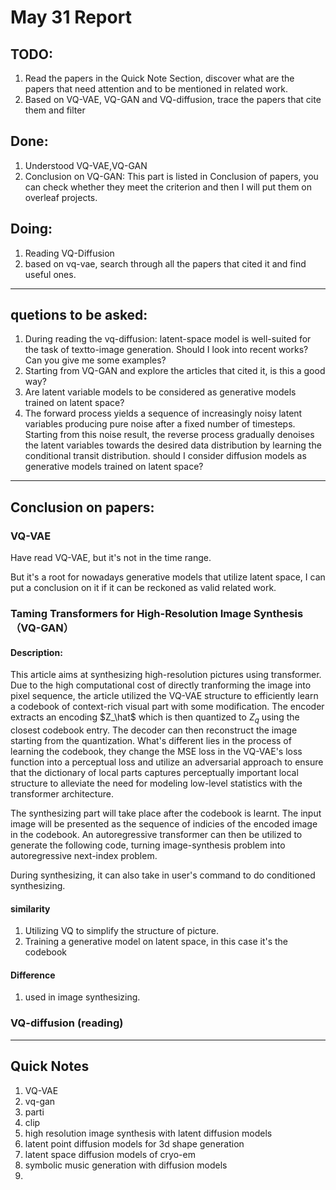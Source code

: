 # May 31 Report


## TODO:
1. Read the papers in the Quick Note Section, discover what are the papers that need attention and to be mentioned in related work.
2. Based on VQ-VAE, VQ-GAN and VQ-diffusion, trace the papers that cite them and filter 
## Done:
1. Understood VQ-VAE,VQ-GAN
2. Conclusion on VQ-GAN:
This part is listed in Conclusion of papers, you can check whether they meet the criterion and then I will put them on overleaf projects.
## Doing:
1. Reading VQ-Diffusion
2. based on vq-vae, search through all the papers that cited it and find useful ones.




----------------------

## quetions to be asked:

1. During reading the vq-diffusion: latent-space model is well-suited for the task of textto-image generation. Should I look into recent works? Can you give me some examples?
2. Starting from VQ-GAN and explore the articles that cited it, is this a good way?
3. Are latent variable models to be considered as generative models trained on latent space?
4. The forward process yields a sequence of increasingly noisy latent variables producing pure noise after a fixed number of timesteps. Starting from this noise result, the reverse process gradually denoises the latent variables towards the desired data distribution by learning the conditional transit distribution. should I consider diffusion models as generative models trained on latent space?
   



------------------------

## Conclusion on papers:

### VQ-VAE
Have read VQ-VAE, but it's not in the time range.

But it's a root for nowadays generative models that utilize latent space, I can put a conclusion on it if it can be reckoned as valid related work.


### Taming Transformers for High-Resolution Image Synthesis（VQ-GAN）
#### Description:
This article aims at synthesizing high-resolution pictures using transformer. Due to the high computational cost of directly tranforming the image into pixel sequence, the article utilized the VQ-VAE structure to efficiently learn a codebook of context-rich visual part with some modification. The encoder extracts an encoding $Z_\hat$ which is then quantized to $Z_q$ using the closest codebook entry. The decoder can then reconstruct the image starting from the quantization. What's different lies in the process of learning the codebook, they change the MSE loss in the VQ-VAE's loss function into a perceptual loss and utilize an adversarial approach to ensure that the dictionary of local parts captures perceptually important local structure to alleviate the need for modeling low-level statistics with the transformer architecture. 

The synthesizing part will take place after the codebook is learnt. The input image will be presented as the sequence of indicies of the encoded image in the codebook. An autoregressive transformer can then be utilized to generate the following code, turning image-synthesis problem into autoregressive next-index problem. 

During synthesizing, it can also take in user's command to do conditioned synthesizing.
#### similarity
1. Utilizing VQ to simplify the structure of picture.
2. Training a generative model on latent space, in this case it's the codebook

#### Difference
1. used in image synthesizing.
   
### VQ-diffusion (reading)




--------------------------
## Quick Notes
1. VQ-VAE
2. vq-gan
3. parti
4. clip
5. high resolution image synthesis with latent diffusion models
6. latent point diffusion models for 3d shape generation
7. latent space diffusion models of cryo-em
8. symbolic music generation with diffusion models
9.  